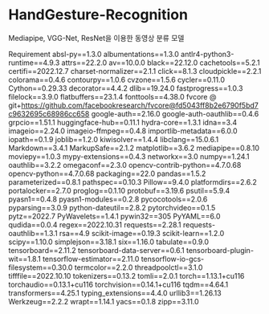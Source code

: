 # HandGesture-Recognition
Mediapipe, VGG-Net, ResNet을 이용한 동영상 분류 모델

Requirement
absl-py==1.3.0
albumentations==1.3.0
antlr4-python3-runtime==4.9.3
attrs==22.2.0
av==10.0.0
black==22.12.0
cachetools==5.2.1
certifi==2022.12.7
charset-normalizer==2.1.1
click==8.1.3
cloudpickle==2.2.1
colorama==0.4.6
contourpy==1.0.6
cvzone==1.5.6
cycler==0.11.0
Cython==0.29.33
decorator==4.4.2
dlib==19.24.0
fastprogress==1.0.3
filelock==3.9.0
flatbuffers==23.1.4
fonttools==4.38.0
fvcore @ git+https://github.com/facebookresearch/fvcore@fd5043ff8b2e6790f5bd7c9632695c68986cc658
google-auth==2.16.0
google-auth-oauthlib==0.4.6
grpcio==1.51.1
huggingface-hub==0.11.1
hydra-core==1.3.1
idna==3.4
imageio==2.24.0
imageio-ffmpeg==0.4.8
importlib-metadata==6.0.0
iopath==0.1.9
joblib==1.2.0
kiwisolver==1.4.4
libclang==15.0.6.1
Markdown==3.4.1
MarkupSafe==2.1.2
matplotlib==3.6.2
mediapipe==0.8.10
moviepy==1.0.3
mypy-extensions==0.4.3
networkx==3.0
numpy==1.24.1
oauthlib==3.2.2
omegaconf==2.3.0
opencv-contrib-python==4.7.0.68
opencv-python==4.7.0.68
packaging==22.0
pandas==1.5.2
parameterized==0.8.1
pathspec==0.10.3
Pillow==9.4.0
platformdirs==2.6.2
portalocker==2.7.0
proglog==0.1.10
protobuf==3.19.6
psutil==5.9.4
pyasn1==0.4.8
pyasn1-modules==0.2.8
pycocotools==2.0.6
pyparsing==3.0.9
python-dateutil==2.8.2
pytorchvideo==0.1.5
pytz==2022.7
PyWavelets==1.4.1
pywin32==305
PyYAML==6.0
qudida==0.0.4
regex==2022.10.31
requests==2.28.1
requests-oauthlib==1.3.1
rsa==4.9
scikit-image==0.19.3
scikit-learn==1.2.0
scipy==1.10.0
simplejson==3.18.1
six==1.16.0
tabulate==0.9.0
tensorboard==2.11.2
tensorboard-data-server==0.6.1
tensorboard-plugin-wit==1.8.1
tensorflow-estimator==2.11.0
tensorflow-io-gcs-filesystem==0.30.0
termcolor==2.2.0
threadpoolctl==3.1.0
tifffile==2022.10.10
tokenizers==0.13.2
tomli==2.0.1
torch==1.13.1+cu116
torchaudio==0.13.1+cu116
torchvision==0.14.1+cu116
tqdm==4.64.1
transformers==4.25.1
typing_extensions==4.4.0
urllib3==1.26.13
Werkzeug==2.2.2
wrapt==1.14.1
yacs==0.1.8
zipp==3.11.0
